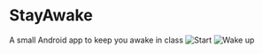 # StayAwake
A small Android app to keep you awake in class
![Start](https://imgur.com/53jOfdD)
![Wake up](https://imgur.com/3Jm5D3c)
